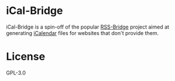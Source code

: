 # iCal-Bridge

iCal-Bridge is a spin-off of the popular [RSS-Bridge](https://github.com/RSS-Bridge/rss-bridge) project aimed at generating [iCalendar](https://icalendar.org/) files for websites that don't provide them.

# License

GPL-3.0
